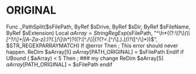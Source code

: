 # ORIGINAL
Func _PathSplit($sFilePath, ByRef $sDrive, ByRef $sDir, ByRef $sFileName, ByRef $sExtension)     Local $aArray = StringRegExp($sFilePath, "^\h*((?:\\\\\?\\)*(\\\\[^\?\/\\]+|[A-Za-z]:)?(.*[\/\\]\h*)?((?:[^\.\/\\]|(?(?=\.[^\/\\]*\.)\.))*)?([^\/\\]*))$", $STR_REGEXPARRAYMATCH)     If @error Then ; This error should never happen.         ReDim $aArray[5]         $aArray[$PATH_ORIGINAL] = $sFilePath     EndIf     if UBound ( $aArray) &lt; 5 Then ; ### my change         ReDim $aArray[5]         $aArray[$PATH_ORIGINAL] = $sFilePath     endif
